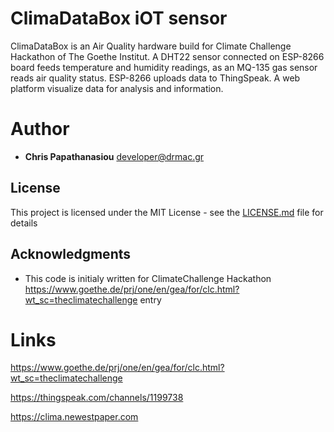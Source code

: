 # ClimaDataBox iOT sensor
ClimaDataBox is an Air Quality hardware build for Climate Challenge Hackathon of The Goethe Institut.
A DHT22 sensor connected on ESP-8266 board feeds temperature and humidity readings, as an MQ-135 gas sensor reads air quality status.
ESP-8266 uploads data to ThingSpeak. A web platform visualize data for analysis and information.

# Author
* **Chris Papathanasiou** <developer@drmac.gr>


## License

This project is licensed under the MIT License - see the [LICENSE.md](LICENSE.md) file for details

## Acknowledgments

* This code is initialy written for ClimateChallenge Hackathon https://www.goethe.de/prj/one/en/gea/for/clc.html?wt_sc=theclimatechallenge entry


# Links
https://www.goethe.de/prj/one/en/gea/for/clc.html?wt_sc=theclimatechallenge

https://thingspeak.com/channels/1199738

https://clima.newestpaper.com
